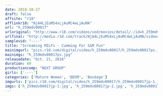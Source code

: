 ```yaml
---
date: 2018-10-27
draft: false
affsite: "r18"
afflinkr18: "NjA4LjEuMS4xLjAuMC4wLjAuMA"
url: "h_259mdv00017"
urloriginal: "http://www.r18.com/videos/vod/movies/detail/-/id=h_259mdv00017"
urlfinal: "http://media.r18.com/track/NjA4LjEuMS4xLjAuMC4wLjAuMA/videos/vod/movies/detail/-/id=h_259mdv00017"
samplevid: "----"
title: "Screaming MILFs - Cumming For S&M Fun"
mainimgurl: "pics.r18.com/digital/video/h_259mdv00017/h_259mdv00017ps.jpg"
mainimgs: "h_259mdv00017ps.jpg"
releasedate: "Oct. 21, 2016"
duration: 69
productioncomp: "NEXT GROUP"
girls: ['----']
categories: ['Mature Woman', 'BDSM', 'Bondage']
imgurls: ['pics.r18.com/digital/video/h_259mdv00017/h_259mdv00017jp-1.jpg', 'pics.r18.com/digital/video/h_259mdv00017/h_259mdv00017jp-2.jpg', 'pics.r18.com/digital/video/h_259mdv00017/h_259mdv00017jp-3.jpg', 'pics.r18.com/digital/video/h_259mdv00017/h_259mdv00017jp-4.jpg', 'pics.r18.com/digital/video/h_259mdv00017/h_259mdv00017jp-5.jpg', 'pics.r18.com/digital/video/h_259mdv00017/h_259mdv00017jp-6.jpg', 'pics.r18.com/digital/video/h_259mdv00017/h_259mdv00017jp-7.jpg', 'pics.r18.com/digital/video/h_259mdv00017/h_259mdv00017jp-8.jpg', 'pics.r18.com/digital/video/h_259mdv00017/h_259mdv00017jp-9.jpg', 'pics.r18.com/digital/video/h_259mdv00017/h_259mdv00017jp-10.jpg', 'pics.r18.com/digital/video/h_259mdv00017/h_259mdv00017jp-11.jpg', 'pics.r18.com/digital/video/h_259mdv00017/h_259mdv00017jp-12.jpg', 'pics.r18.com/digital/video/h_259mdv00017/h_259mdv00017jp-13.jpg', 'pics.r18.com/digital/video/h_259mdv00017/h_259mdv00017jp-14.jpg', 'pics.r18.com/digital/video/h_259mdv00017/h_259mdv00017jp-15.jpg', 'pics.r18.com/digital/video/h_259mdv00017/h_259mdv00017jp-16.jpg', 'pics.r18.com/digital/video/h_259mdv00017/h_259mdv00017jp-17.jpg', 'pics.r18.com/digital/video/h_259mdv00017/h_259mdv00017jp-18.jpg', 'pics.r18.com/digital/video/h_259mdv00017/h_259mdv00017jp-19.jpg', 'pics.r18.com/digital/video/h_259mdv00017/h_259mdv00017jp-20.jpg']
imgs: ['h_259mdv00017jp-1.jpg', 'h_259mdv00017jp-2.jpg', 'h_259mdv00017jp-3.jpg', 'h_259mdv00017jp-4.jpg', 'h_259mdv00017jp-5.jpg', 'h_259mdv00017jp-6.jpg', 'h_259mdv00017jp-7.jpg', 'h_259mdv00017jp-8.jpg', 'h_259mdv00017jp-9.jpg', 'h_259mdv00017jp-10.jpg', 'h_259mdv00017jp-11.jpg', 'h_259mdv00017jp-12.jpg', 'h_259mdv00017jp-13.jpg', 'h_259mdv00017jp-14.jpg', 'h_259mdv00017jp-15.jpg', 'h_259mdv00017jp-16.jpg', 'h_259mdv00017jp-17.jpg', 'h_259mdv00017jp-18.jpg', 'h_259mdv00017jp-19.jpg', 'h_259mdv00017jp-20.jpg']
---
```

